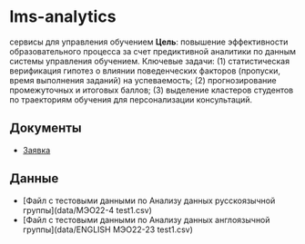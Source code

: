 # lms-analytics
сервисы для управления обучением
**Цель**: повышение эффективности образовательного процесса за счет предиктивной аналитики по данным системы управления обучением.  Ключевые задачи: (1) статистическая верификация гипотез о влиянии поведенческих факторов (пропуски, время выполнения заданий) на успеваемость; (2) прогнозирование промежуточных и итоговых баллов; (3) выделение кластеров студентов по траекториям обучения для персонализации консультаций. 

## Документы  
- [Заявка](docs/proposal)  


## Данные
- [Файл с тестовыми данными по Анализу данных русскоязычной группы](data/МЭО22-4 test1.csv)
- [Файл с тестовыми данными по Анализу данных англоязычной группы](data/ENGLISH МЭО22-23 test1.csv)
